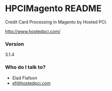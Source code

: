 # HPCIMagento README
Credit Card Processing in Magento by Hosted PCI.

http://www.hostedpci.com/

### Version ###
3.1.4


### Who do I talk to? ###

* Elad Flafson
* ef@hostedpci.com
